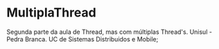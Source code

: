 # MultiplaThread
Segunda parte da aula de Thread, mas com múltiplas Thread's. Unisul - Pedra Branca. UC de Sistemas Distribuidos e Mobile;
